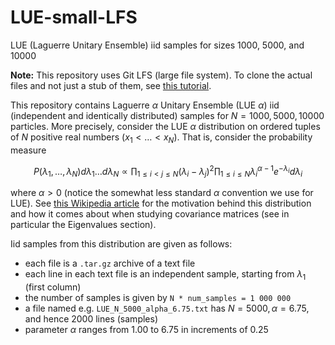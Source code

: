 # LUE-small-LFS

LUE (Laguerre Unitary Ensemble) iid samples for sizes 1000, 5000, and 10000

**Note:** This repository uses Git LFS (large file system). To clone the actual files and not just a stub of them, see [this tutorial](https://www.atlassian.com/git/tutorials/git-lfs).

This repository contains Laguerre $\alpha$ Unitary Ensemble (LUE $\alpha$) iid (independent and identically distributed) samples for $N=1000, 5000, 10000$ particles. More precisely, consider the LUE $\alpha$ distribution on ordered tuples of $N$ positive real numbers $(x_1 < \dots < x_N)$. That is, consider the probability measure

$$P(\lambda_1, \dots, \lambda_N)d \lambda_1 \dots d \lambda_N \propto \prod_{1 \leq i < j \leq N} (\lambda_i - \lambda_j)^2 \prod_{1 \leq i \leq N} \lambda_i^{\alpha-1} e^{-\lambda_i} d \lambda_i$$

where $\alpha > 0$ (notice the somewhat less standard $\alpha$ convention we use for LUE). See [this Wikipedia article](https://en.wikipedia.org/wiki/Complex_Wishart_distribution) for the motivation behind this distribution and how it comes about when studying covariance matrices (see in particular the Eigenvalues section).

Iid samples from this distribution are given as follows:

- each file is a ```.tar.gz``` archive of a text file
- each line in each text file is an independent sample, starting from $\lambda_1$ (first column)
- the number of samples is given by ```N * num_samples = 1 000 000```
- a file named e.g. ```LUE_N_5000_alpha_6.75.txt``` has $N=5000, \alpha = 6.75$, and hence 2000 lines (samples)
- parameter $\alpha$ ranges from 1.00 to 6.75 in increments of 0.25
